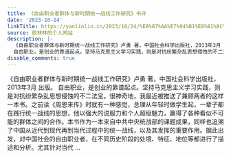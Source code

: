 ```yaml
---
title: 《自由职业者群体与新时期统一战线工作研究》书评
date: '2023-10-24'
linkTitle: https://yanlinlin.cn/2023/10/24/%E8%87%AA%E7%94%B1%E8%81%8C%E4%B8%9A%E8%80%85%E7%BE%A4%E4%BD%93%E4%B8%8E%E6%96%B0%E6%97%B6%E6%9C%9F%E7%BB%9F%E4%B8%80%E6%88%98%E7%BA%BF%E5%B7%A5%E4%BD%9C%E7%A0%94%E7%A9%B6%E4%B9%A6%E8%AF%84/
source: 颜林林的个人网站
description: |-
  《自由职业者群体与新时期统一战线工作研究》卢勇 著，中国社会科学出版社，2013年3月 出版。
  自由职业，是创业的靠谱起点。坚持马克思主义学习实践，则是对抗纷繁杂乱思想侵蚀的不二法宝。很神奇地，我最近被推送了兼顾两者的这样一本书。之前读《周恩来传》时就有一种感觉，总理从年轻时做学生起，一辈子都在践行统一战线的思想，他以强大的说服力和个人超级魅力，赢得了各种看似不可能的群体之间的合作。本书作为一本来自中共中央统战部的课题成果，同样也追溯了中国从近代到现代再到当代过程中的统一战线，以及其发挥的重要作用。据此出发，对中国社会的自由职业者，在不同历史阶段的处境、特征、地位等都进行了描述和分析。尤其针对当代 ...
disable_comments: true
---
```

《自由职业者群体与新时期统一战线工作研究》卢勇 著，中国社会科学出版社，2013年3月 出版。
自由职业，是创业的靠谱起点。坚持马克思主义学习实践，则是对抗纷繁杂乱思想侵蚀的不二法宝。很神奇地，我最近被推送了兼顾两者的这样一本书。之前读《周恩来传》时就有一种感觉，总理从年轻时做学生起，一辈子都在践行统一战线的思想，他以强大的说服力和个人超级魅力，赢得了各种看似不可能的群体之间的合作。本书作为一本来自中共中央统战部的课题成果，同样也追溯了中国从近代到现代再到当代过程中的统一战线，以及其发挥的重要作用。据此出发，对中国社会的自由职业者，在不同历史阶段的处境、特征、地位等都进行了描述和分析。尤其针对当代 ...